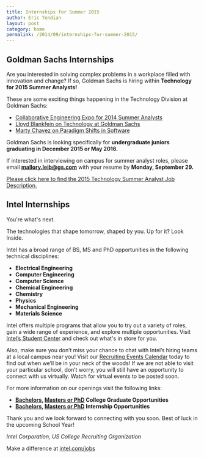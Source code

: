 ```yaml
---
title: Internships for Summer 2015
author: Eric Tendian
layout: post
category: home
permalink: /2014/09/internships-for-summer-2015/
---
```


## Goldman Sachs Internships

Are you interested in solving complex problems in a workplace filled with innovation and change? If so, Goldman Sachs is hiring within **Technology for 2015 Summer Analysts!**

These are some exciting things happening in the Technology Division at Goldman Sachs:

* [Collaborative Engineering Expo for 2014 Summer Analysts](http://www.goldmansachs.com/careers/blog/posts/engineering-expo-for-interns.html)
* [Lloyd Blankfein on Technology at Goldman Sachs](http://www.bloomberg.com/video/blankfein-bloomberg-on-role-of-tech-in-business-jfVG3yDRRuWCSwcC6SJQRg.html)
* [Marty Chavez on Paradigm Shifts in Software](http://www.goldmansachs.com/our-thinking/trends-in-our-business/paradigm-shifts-in-software.html)

Goldman Sachs is looking specifically for **undergraduate juniors graduating in December 2015 or May 2016.**

If interested in interviewing on campus for summer analyst roles, please email **[mallory.leib@gs.com](mailto:mallory.leib@gs.com)** with your resume by **Monday, September 29.**

[Please click here to find the 2015 Technology Summer Analyst Job Description.]({{site.baseurl}}/public/media/2015_Technology_Summer_Analyst_Job_Description.pdf)


## Intel Internships

You're what's next.

The technologies that shape tomorrow, shaped by you. Up for it? Look Inside.

Intel has a broad range of BS, MS and PhD opportunities in the following technical disciplines:

* **Electrical Engineering**
* **Computer Engineering**
* **Computer Science**
* **Chemical Engineering**
* **Chemistry**
* **Physics**
* **Mechanical Engineering**
* **Materials Science**

Intel offers multiple programs that allow you to try out a variety of roles, gain a wide range of experience, and explore multiple opportunities. Visit [Intel’s Student Center](https://www-ssl.intel.com/content/www/us/en/jobs/student-center.html) and check out what's in store for you.

Also, make sure you don’t miss your chance to chat with Intel’s hiring teams at a local campus near you! Visit our [Recruiting Events Calendar](http://www.intel.com/content/www/us/en/jobs/recruiting-events/recruiting-events-calendar.html) today to find out when we’ll be in your neck of the woods! If we are not able to visit your particular school, don’t worry, you will still have an
opportunity to connect with us virtually. Watch for virtual events to be posted soon.

For more information on our openings visit the following links:

* **[Bachelors](https://intel.taleo.net/careersection/10000/jobdetail.ftl?job=741354), [Masters or PhD](https://intel.taleo.net/careersection/10000/jobdetail.ftl?job=741356) College Graduate Opportunities**
* **[Bachelors](https://intel.taleo.net/careersection/10000/jobdetail.ftl?job=741824), [Masters or PhD](https://intel.taleo.net/careersection/10000/jobdetail.ftl?job=741826) Internship Opportunities**

Thank you and we look forward to connecting with you soon. Best of luck in the upcoming School Year!

*Intel Corporation, US College Recruiting Organization*

Make a difference at [intel.com/jobs](http://www.aftercollege.com/t/FEMTM4Njc0Mz/FIRHkAm5Ctdo9wMu/)
